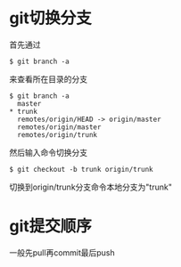# git切换分支
首先通过
```git
$ git branch -a 
```
来查看所在目录的分支
```git
$ git branch -a
  master
* trunk
  remotes/origin/HEAD -> origin/master
  remotes/origin/master
  remotes/origin/trunk
```
然后输入命令切换分支
```git
$ git checkout -b trunk origin/trunk
```
切换到origin/trunk分支命令本地分支为"trunk"

# git提交顺序

一般先pull再commit最后push
